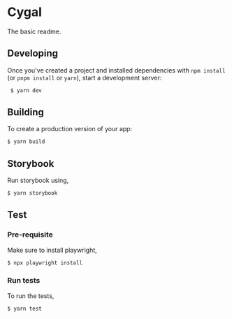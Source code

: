 # Cygal

The basic readme.

## Developing

Once you've created a project and installed dependencies with `npm install` (or `pnpm install` or `yarn`), start a development server:

```bash
 $ yarn dev
```

## Building

To create a production version of your app:

```bash
$ yarn build
```

## Storybook

Run storybook using,

```bash
$ yarn storybook
```


## Test

### Pre-requisite

Make sure to install playwright,

```bash
$ npx playwright install
```

### Run tests

To run the tests,

```bash
$ yarn test
```